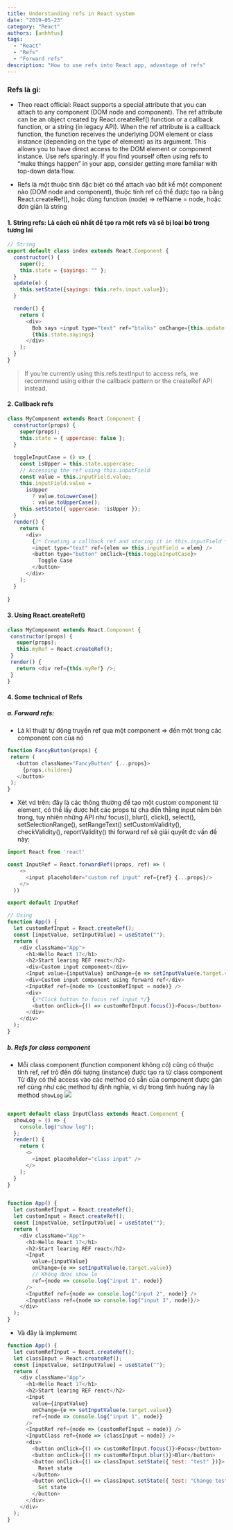 ```yaml
---
title: Understanding refs in React system
date: "2019-05-23"
category: "React"
authors: [anhhtus]
tags:
  - "React"
  - "Refs"
  - "Forward refs"
description: "How to use refs into React app, advantage of refs"
---
```



### Refs là gì:
* Theo react official: React supports a special attribute that you can attach to any component (DOM node and component).
 The ref attribute can be an object created by React.createRef() function or a callback function, or a string (in legacy API).
 When the ref attribute is a callback function, the function receives the underlying DOM element or class instance (depending on the type of element) as its argument.
 This allows you to have direct access to the DOM element or component instance.
 Use refs sparingly. If you find yourself often using refs to “make things happen” in your app, consider getting more familiar with top-down data flow.
 
 * Refs là một thuộc tính đặc biệt có thể attach vào bất kể một component nào (DOM node and component), thuộc tính ref có thể được tạo ra 
 bằng React.createRef(), hoặc dùng function (node) => refName = node, hoặc đơn giản là string
 #### 1. String refs: Là cách cũ nhất để tạo ra một refs và sẽ bị loại bỏ trong tương lai 
 ```javascript
 // String
 export default class index extends React.Component {
   constructor() {
     super();
     this.state = {sayings: "" };
   }
   update(e) {
     this.setState({sayings: this.refs.input.value});
   }
 
   render() {
     return (
       <div>
         Bob says <input type="text" ref="btalks" onChange={this.update.bind(this)} />
         {this.state.sayings}
       </div>
     );
   }
 }
 ```
 >If you’re currently using this.refs.textInput to access refs,
 we recommend using either the callback pattern or the createRef API instead.
 
 #### 2. Callback refs
 ```javascript
 class MyComponent extends React.Component {
   constructor(props) {
     super(props);
     this.state = { uppercase: false };
   }
   
   toggleInputCase = () => {
     const isUpper = this.state.uppercase;
     // Accessing the ref using this.inputField
     const value = this.inputField.value;
     this.inputField.value =
       isUpper
         ? value.toLowerCase()
         : value.toUpperCase();
     this.setState({ uppercase: !isUpper });
   }
   render() {
     return (
       <div>
         {/* Creating a callback ref and storing it in this.inputField */}
         <input type="text" ref={elem => this.inputField = elem} />
         <button type="button" onClick={this.toggleInputCase}>
           Toggle Case
         </button>
       </div>
     );
   }
   
 }
 ```
 
 #### 3. Using React.createRef()
 ```javascript
class MyComponent extends React.Component {
  constructor(props) {
    super(props);
    this.myRef = React.createRef();
  }
  render() {
    return <div ref={this.myRef} />;
  }
}

```
 
 
 #### 4. Some technical of Refs
 ##### a. Forward refs: 
 * Là kĩ thuật tự động truyền ref qua một component => đến một trong các component con của nó
 ```javascript
function FancyButton(props) {
  return (
    <button className="FancyButton" {...props}>
      {props.children}
    </button>
  );
}
```

- Xét vd trên: đây là các thông thường để tạo một custom component từ element, có thể lấy được hết các props từ cha
 đến thằng input nằm bên trong, tuy nhiên những API như focus(), blur(), click(), select(), setSelectionRange(), setRangeText()
 setCustomValidity(), checkValidity(), reportValidity()
thì forward ref sẽ giải quyết đc vấn đề này:

```javascript
import React from 'react'

const InputRef = React.forwardRef((props, ref) => (
    <>
      <input placeholder="custom ref input" ref={ref} {...props}/>
    </>
  ))

export default InputRef

// Using
function App() {
  let customRefInput = React.createRef();
  const [inputValue, setInputValue] = useState("");
  return (
    <div className="App">
      <h1>Hello React 17</h1>
      <h2>Start learing REF react</h2>
      <div>Custom input component</div>
      <Input value={inputValue} onChange={e => setInputValue(e.target.value)} />
      <div>Custom input component using forward ref</div>
      <InputRef ref={node => (customRefInput = node)} />
      <div>
        {/*Click button to focus ref input */}
        <button onClick={() => customRefInput.focus()}>Focus</button>
      </div>
    </div>
  );
}
```
 
##### b. Refs for class component
* Mỗi class component (function component không có) cũng có thuộc tính ref, ref trỏ đến đối tượng (instance)
được tạo ra từ class component
Từ đây có thể access vào các method có sẵn của component được gán ref cũng như các method tự định nghĩa, ví dự trong
tình huống này là method `showLog`
![](./SS_ref2.png)

```javascript

export default class InputClass extends React.Component {
  showLog = () => {
    console.log("show log");
  };
  render() {
    return (
      <>
        <input placeholder="class input" />
      </>
    );
  }
}


function App() {
  let customRefInput = React.createRef();
  let customInput = React.createRef();
  const [inputValue, setInputValue] = useState("");
  return (
    <div className="App">
      <h1>Hello React 17</h1>
      <h2>Start learing REF react</h2>
      <Input
        value={inputValue}
        onChange={e => setInputValue(e.target.value)}
        // Không được show lo
        ref={node => console.log("input 1", node)}
      />
      <InputRef ref={node => console.log("input 2", node)} />
      <InputClass ref={node => console.log("input 3", node)}/>
    </div>
  );
}
```
* Và đây là implememt
```javascript
function App() {
  let customRefInput = React.createRef();
  let classInput = React.createRef();
  const [inputValue, setInputValue] = useState("");
  return (
    <div className="App">
      <h1>Hello React 17</h1>
      <h2>Start learing REF react</h2>
      <Input
        value={inputValue}
        onChange={e => setInputValue(e.target.value)}
        ref={node => console.log("input 1", node)}
      />
      <InputRef ref={node => (customRefInput = node)} />
      <InputClass ref={node => (classInput = node)} />
      <div>
        <button onClick={() => customRefInput.focus()}>Focus</button>
        <button onClick={() => customRefInput.blur()}>Blur</button>
        <button onClick={() => classInput.setState({ test: "test" })}>
          Reset state
        </button>
        <button onClick={() => classInput.setState({ test: "Change test" })}>
          Set state
        </button>
      </div>
    </div>
  );
}
```
